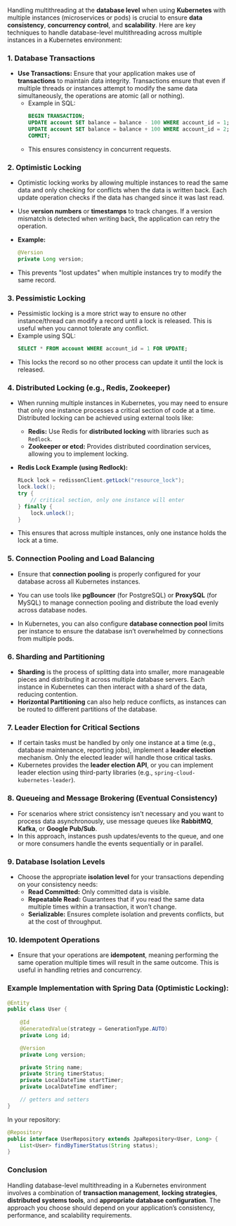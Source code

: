 
Handling multithreading at the **database level** when using **Kubernetes** with multiple instances (microservices or pods) is crucial to ensure **data consistency**, **concurrency control**, and **scalability**. Here are key techniques to handle database-level multithreading across multiple instances in a Kubernetes environment:

### 1. **Database Transactions**
   - **Use Transactions:** Ensure that your application makes use of **transactions** to maintain data integrity. Transactions ensure that even if multiple threads or instances attempt to modify the same data simultaneously, the operations are atomic (all or nothing).
     - Example in SQL:
       ```sql
       BEGIN TRANSACTION;
       UPDATE account SET balance = balance - 100 WHERE account_id = 1;
       UPDATE account SET balance = balance + 100 WHERE account_id = 2;
       COMMIT;
       ```
     - This ensures consistency in concurrent requests.

### 2. **Optimistic Locking**
   - Optimistic locking works by allowing multiple instances to read the same data and only checking for conflicts when the data is written back. Each update operation checks if the data has changed since it was last read.
   - Use **version numbers** or **timestamps** to track changes. If a version mismatch is detected when writing back, the application can retry the operation.
   
   - **Example:**
     ```java
     @Version
     private Long version;
     ```
   - This prevents "lost updates" when multiple instances try to modify the same record.

### 3. **Pessimistic Locking**
   - Pessimistic locking is a more strict way to ensure no other instance/thread can modify a record until a lock is released. This is useful when you cannot tolerate any conflict.
   - Example using SQL:
     ```sql
     SELECT * FROM account WHERE account_id = 1 FOR UPDATE;
     ```
   - This locks the record so no other process can update it until the lock is released.

### 4. **Distributed Locking (e.g., Redis, Zookeeper)**
   - When running multiple instances in Kubernetes, you may need to ensure that only one instance processes a critical section of code at a time. Distributed locking can be achieved using external tools like:
     - **Redis:** Use Redis for **distributed locking** with libraries such as `Redlock`.
     - **Zookeeper or etcd:** Provides distributed coordination services, allowing you to implement locking.
     
   - **Redis Lock Example (using Redlock):**
     ```java
     RLock lock = redissonClient.getLock("resource_lock");
     lock.lock();
     try {
         // critical section, only one instance will enter
     } finally {
         lock.unlock();
     }
     ```
   - This ensures that across multiple instances, only one instance holds the lock at a time.

### 5. **Connection Pooling and Load Balancing**
   - Ensure that **connection pooling** is properly configured for your database across all Kubernetes instances.
   - You can use tools like **pgBouncer** (for PostgreSQL) or **ProxySQL** (for MySQL) to manage connection pooling and distribute the load evenly across database nodes.
   
   - In Kubernetes, you can also configure **database connection pool** limits per instance to ensure the database isn’t overwhelmed by connections from multiple pods.

### 6. **Sharding and Partitioning**
   - **Sharding** is the process of splitting data into smaller, more manageable pieces and distributing it across multiple database servers. Each instance in Kubernetes can then interact with a shard of the data, reducing contention.
   - **Horizontal Partitioning** can also help reduce conflicts, as instances can be routed to different partitions of the database.

### 7. **Leader Election for Critical Sections**
   - If certain tasks must be handled by only one instance at a time (e.g., database maintenance, reporting jobs), implement a **leader election** mechanism. Only the elected leader will handle those critical tasks.
   - Kubernetes provides the **leader election API**, or you can implement leader election using third-party libraries (e.g., `spring-cloud-kubernetes-leader`).

### 8. **Queueing and Message Brokering (Eventual Consistency)**
   - For scenarios where strict consistency isn't necessary and you want to process data asynchronously, use message queues like **RabbitMQ**, **Kafka**, or **Google Pub/Sub**.
   - In this approach, instances push updates/events to the queue, and one or more consumers handle the events sequentially or in parallel.

### 9. **Database Isolation Levels**
   - Choose the appropriate **isolation level** for your transactions depending on your consistency needs:
     - **Read Committed:** Only committed data is visible.
     - **Repeatable Read:** Guarantees that if you read the same data multiple times within a transaction, it won’t change.
     - **Serializable:** Ensures complete isolation and prevents conflicts, but at the cost of throughput.

### 10. **Idempotent Operations**
   - Ensure that your operations are **idempotent**, meaning performing the same operation multiple times will result in the same outcome. This is useful in handling retries and concurrency.

### Example Implementation with Spring Data (Optimistic Locking):
```java
@Entity
public class User {
    
    @Id
    @GeneratedValue(strategy = GenerationType.AUTO)
    private Long id;

    @Version
    private Long version;

    private String name;
    private String timerStatus;
    private LocalDateTime startTimer;
    private LocalDateTime endTimer;

    // getters and setters
}
```

In your repository:
```java
@Repository
public interface UserRepository extends JpaRepository<User, Long> {
    List<User> findByTimerStatus(String status);
}
```

### Conclusion
Handling database-level multithreading in a Kubernetes environment involves a combination of **transaction management**, **locking strategies**, **distributed systems tools**, and **appropriate database configuration**. The approach you choose should depend on your application’s consistency, performance, and scalability requirements.